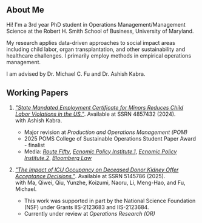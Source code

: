 ## About Me

Hi! I'm a 3rd year PhD student in Operations Management/Management Science at the Robert H. Smith School of Business, University of Maryland.

My research applies data-driven approaches to social impact areas including child labor, organ transplantation, and other sustainability and healthcare challenges. I primarily employ methods in empirical operations management.

I am advised by Dr. Michael C. Fu and Dr. Ashish Kabra.

## Working Papers

1. [*"State Mandated Employment Certificate for Minors Reduces Child Labor Violations in the US."*](https://papers.ssrn.com/sol3/papers.cfm?abstract_id=4857432). Available at SSRN 4857432 (2024). \
   with Ashish Kabra.  
   - Major revision at *Production and Operations Management (POM)*
   - 2025 POMS College of Sustainable Operations Student Paper Award - finalist
   - Media: [*Route Fifty*](https://www.route-fifty.com/workforce/2024/06/work-permits-readily-implemented-lever-reducing-illegal-child-labor/397288/), 
     [*Ecnomic Policy Institute.1*](https://www.epi.org/blog/more-states-have-strengthened-child-labor-laws-than-weakened-them-in-2024-this-year-state-advocates-were-better-equipped-to-organize-in-opposition-to-harmful-bills/), 
     [*Ecnomic Policy Institute.2*](https://www.epi.org/blog/new-research-shows-that-work-permits-reduce-child-labor-violations-state-legislators-must-strengthen-not-eliminate-youth-work-permits/), 
     [*Bloomberg Law*]([https://www.epi.org/blog/new-research-shows-that-work-permits-reduce-child-labor-violations-state-legislators-must-strengthen-not-eliminate-youth-work-permits/](https://news.bloomberglaw.com/daily-labor-report/youth-work-permits-targeted-in-broader-child-labor-law-rollbacks))

2. [*"The Impact of ICU Occupancy on Deceased Donor Kidney Offer Acceptance Decisions."*](https://papers.ssrn.com/sol3/papers.cfm?abstract_id=5145786).
   Available at SSRN 5145786 (2025). \
   with Ma, Qiwei, Qiu, Yunzhe, Koizumi, Naoru, Li, Meng-Hao, and Fu, Michael.
   - This work was supported in part by the National Science Foundation (NSF) under Grants IIS-2123683 and IIS-2123684.
   - Currently under review at *Operations Research (OR)*
